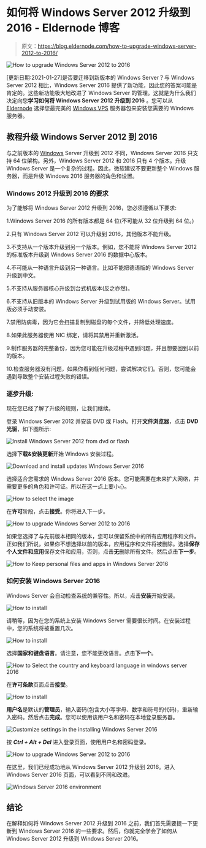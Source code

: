 # 如何将 Windows Server 2012 升级到 2016 - Eldernode 博客

> 原文：<https://blog.eldernode.com/how-to-upgrade-windows-server-2012-to-2016/>

![How to upgrade Windows Server 2012 to 2016](img/7691afad7c4ec0e678efe424d8f2d508.png)

[更新日期:2021-01-27]是否要迁移到新版本的 Windows Server？与 Windows Server 2012 相比，Windows Server 2016 提供了新功能，因此您的答案可能是肯定的。这些新功能极大地改进了 Windows Server 的管理。这就是为什么我们决定向您**学习如何将 Windows Server 2012 升级到 2016** 。您可以从 [Eldernode](https://eldernode.com/) 选择您最完美的 [Windows VPS](https://eldernode.com/windows-vps/) 服务器包来安装您需要的 Windows 服务器。

## **教程升级 Windows Server 2012 到 2016**

与之前版本的 [Windows](https://blog.eldernode.com/tag/windows/) Server 升级到 2012 不同，Windows Server 2016 只支持 64 位架构。另外，Windows Server 2012 和 2016 只有 4 个版本。升级 Windows Server 是一个复杂的过程。因此，微软建议不要更新整个 Windows 服务器，而是升级 Windows 2016 服务器的角色和设置。

### **Windows 2012 升级到 2016 的要求**

为了能够将 Windows Server 2012 升级到 2016，您必须遵循以下要求:

1.Windows Server 2016 的所有版本都是 64 位(不可能从 32 位升级到 64 位。)

2.只有 Windows Server 2012 可以升级到 2016，其他版本不能升级。

3.不支持从一个版本升级到另一个版本。例如，您不能将 Windows Server 2012 的标准版本升级到 Windows Server 2016 的数据中心版本。

4.不可能从一种语言升级到另一种语言。比如不能把德语版的 Windows Server 升级到中文。

5.不支持从服务器核心升级到台式机版本(反之亦然)。

6.不支持从旧版本的 Windows Server 升级到试用版的 Windows Server。试用版必须手动安装。

7.禁用防病毒，因为它会扫描复制到磁盘的每个文件，并降低处理速度。

8.如果此服务器使用 NIC 绑定，请将其禁用并重新激活。

9.制作服务器的完整备份，因为您可能在升级过程中遇到问题，并且想要回到以前的版本。

10.检查服务器没有问题，如果你看到任何问题，尝试解决它们。否则，您可能会遇到导致整个安装过程失败的错误。

### 逐步升级:

现在您已经了解了升级的规则，让我们继续。

登录 Windows Server 2012 并安装 DVD 或 Flash。打开**文件浏览器**，点击 **DVD 光驱**，如下图所示:

![Install Windows Server 2012 from dvd or flash](img/df524123a6c2dfa19067357642ace959.png)

选择**下载&安装更新**开始 Windows 安装过程。

![Download and install updates Windows Server 2016](img/97052a4d4424cbfd901a60ed9a8b4cf5.png)

选择适合您需求的 Windows Server 2016 版本。您可能需要在未来扩大网络，并需要更多的角色和许可证。所以在这一点上要小心。

![How to select the image](img/24d35cb83d3950e8dbce816851e88b8c.png)

在**许可**阶段，点击**接受**。你将进入下一步。

![How to upgrade Windows Server 2012 to 2016](img/5145c97c40d96b84608d6f4d64ae34b9.png)

如果您选择了与先前版本相同的版本，您可以保留系统中的所有应用程序和文件。正如我们所说，如果你不想选择以前的版本，应用程序和文件将被删除。选择**保存个人文件和应用**保存文件和应用，否则，点击**无**删除所有文件。然后点击**下一步**。

![How to Keep personal files and apps in Windows Server 2016](img/c7c8326cdf557f107edd178755408e94.png)

### **如何安装 Windows Server 2016**

Windows Server 会自动检查系统的兼容性。所以，点击**安装**开始安装。

![How to install](img/f58f12acb47f1f511a4bfd9b1ffa6fbc.png)

请稍等，因为在您的系统上安装 Windows Server 需要很长时间。在安装过程中，您的系统将被重置几次。

![How to install](img/4b42bff1571c4135b75278d059d9488c.png)

选择**国家和键盘语言**。请注意，您不能更改语言。点击**下一个**。

![How to Select the country and keyboard language in windows server 2016](img/12bfce401cdb0064542758fcb18f1af5.png)

在**许可条款**页面点击**接受**。

![How to install](img/4a60ec709d010d6c8731192c5ce6207b.png)

**用户名**是默认的**管理员**，输入密码(包含大小写字母、数字和符号的代码)，重新输入密码。然后点击**完成**。您可以使用该用户名和密码在本地登录服务器。

![Customize settings in the installing Windows Server 2016](img/96368a9dea096b6076436273b182d41b.png)

按 ***Ctrl + Alt + Del*** 进入登录页面，使用用户名和密码登录。

![How to upgrade Windows Server 2012 to 2016](img/4f102378f3773a6d12049bb5904b0d01.png)

在这里，我们已经成功地从 Windows Server 2012 升级到 2016。进入 Windows Server 2016 页面，可以看到不同和改进。

![Windows Server 2016 environment](img/a55edaf7eae24a6372a4550e4b35a21c.png)

## 结论

在解释如何将 Windows Server 2012 升级到 2016 之前，我们首先需要提一下更新到 Windows Server 2016 的一些要求。然后，你就完全学会了如何从 Windows Server 2012 升级到 Windows Server 2016。